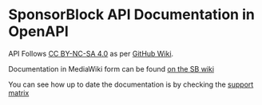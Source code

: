 # SponsorBlock API Documentation in OpenAPI

API Follows [CC BY-NC-SA 4.0](https://creativecommons.org/licenses/by-nc-sa/4.0/) as per [GitHub Wiki](https://github.com/ajayyy/SponsorBlock/wiki/Database-and-API-License).

Documentation in MediaWiki form can be found [on the SB wiki](https://wiki.sponsor.ajay.app/index.php/API_Docs)

You can see how up to date the documentation is by checking the [support matrix](https://sb.blabdu.de/ports)